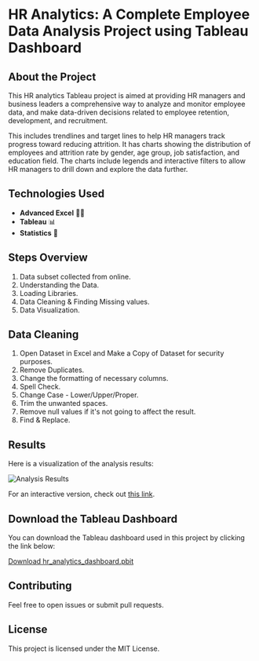 # HR Analytics: A Complete Employee Data Analysis Project using Tableau Dashboard

## About the Project
This HR analytics Tableau project is aimed at providing HR managers and business leaders a comprehensive way to analyze and monitor employee data, and make data-driven decisions related to employee retention, development, and recruitment.

This includes trendlines and target lines to help HR managers track progress toward reducing attrition. It has charts showing the distribution of employees and attrition rate by gender, age group, job satisfaction, and education field. The charts include legends and interactive filters to allow HR managers to drill down and explore the data further.

## Technologies Used
- **Advanced Excel** 👨‍💻
- **Tableau** 📊
- **Statistics** 📜

## Steps Overview
1. Data subset collected from online.
2. Understanding the Data.
3. Loading Libraries.
4. Data Cleaning & Finding Missing values.
5. Data Visualization.

## Data Cleaning
1. Open Dataset in Excel and Make a Copy of Dataset for security purposes.
2. Remove Duplicates.
3. Change the formatting of necessary columns.
4. Spell Check.
5. Change Case - Lower/Upper/Proper.
6. Trim the unwanted spaces.
7. Remove null values if it's not going to affect the result.
8. Find & Replace.

## Results
Here is a visualization of the analysis results:

![Analysis Results]([images/dashboard.png](https://github.com/sahilverma96/HR-Analytics-Dashboard-Power-Bi-/blob/main/HR_Visual.PNG))

For an interactive version, check out [this link]([https://example.com/interactive-visualization](https://github.com/sahilverma96/HR-Analytics-Dashboard-Power-Bi-/blob/main/HR_Visual.PNG)).

## Download the Tableau Dashboard
You can download the Tableau dashboard used in this project by clicking the link below:

[Download hr_analytics_dashboard.pbit](hr_analytics_dashboard.pbit)

## Contributing
Feel free to open issues or submit pull requests.

## License
This project is licensed under the MIT License.
